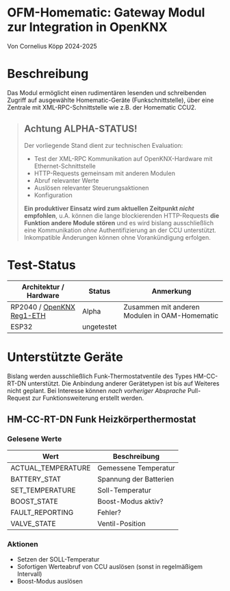 # OFM-Homematic: Gateway Modul zur Integration in OpenKNX


Von Cornelius Köpp 2024-2025



# Beschreibung
Das Modul ermöglicht einen rudimentären lesenden und schreibenden Zugriff auf ausgewählte Homematic-Geräte (Funkschnittstelle), 
über eine Zentrale mit XML-RPC-Schnittstelle wie z.B. der Homematic CCU2.


> ## Achtung ALPHA-STATUS!
> 
> Der vorliegende Stand dient zur technischen Evaluation:
>
> * Test der XML-RPC Kommunikation auf OpenKNX-Hardware mit Ethernet-Schnittstelle
> * HTTP-Requests gemeinsam mit anderen Modulen
> * Abruf relevanter Werte
> * Auslösen relevanter Steuerungsaktionen
> * Konfiguration
>
> **Ein produktiver Einsatz wird zum aktuellen Zeitpunkt *nicht* empfohlen**, 
> u.A. können die lange blockierenden HTTP-Requests **die Funktion andere Module stören** 
> und es wird bislang ausschließlich eine Kommunikation *ohne* Authentifizierung an der CCU unterstützt.
> Inkompatible Änderungen können ohne Vorankündigung erfolgen.


# Test-Status

| Architektur / Hardware                                                        | Status     | Anmerkung                                     |
|-------------------------------------------------------------------------------|------------|-----------------------------------------------|
| RP2040 / [OpenKNX Reg1-ETH](https://github.com/OpenKNX/OpenKNX/wiki/REG1-Eth) | Alpha      | Zusammen mit anderen Modulen in OAM-Homematic |
| ESP32                                                                         | ungetestet |                                               |


# Unterstützte Geräte

Bislang werden ausschließlich Funk-Thermostatventile des Types HM-CC-RT-DN unterstützt. 
Die Anbindung anderer Gerätetypen ist bis auf Weiteres nicht geplant.
Bei Interesse können *nach vorheriger Absprache* Pull-Request zur Funktionsweiterung erstellt werden.

## HM-CC-RT-DN Funk Heizkörperthermostat

### Gelesene Werte

| Wert               | Beschreibung                    |
|--------------------|---------------------------------|
| ACTUAL_TEMPERATURE | Gemessene Temperatur            |
| BATTERY_STAT       | Spannung der Batterien          |
| SET_TEMPERATURE    | Soll-Temperatur                 |
| BOOST_STATE        | Boost-Modus aktiv?              |
| FAULT_REPORTING    | Fehler?                         |
| VALVE_STATE        | Ventil-Position                 |

### Aktionen

* Setzen der SOLL-Temperatur
* Sofortigen Werteabruf von CCU auslösen (sonst in regelmäßigem Intervall)
* Boost-Modus auslösen 





